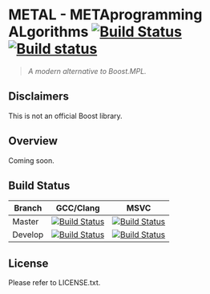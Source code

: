 # METAL - METAprogramming ALgorithms [![Build Status][travis.master.badge]][travis] [![Build status][appveyor.master.badge]][appveyor]
> _A modern alternative to Boost.MPL._

## Disclaimers
This is not an official Boost library.

## Overview
Coming soon.

## Build Status

| Branch  | GCC/Clang                                               | MSVC                                                        |
| ------- |:-------------------------------------------------------:|:-----------------------------------------------------------:|
| Master  | [![Build Status][travis.master.badge]][travis.master]   | [![Build Status][appveyor.master.badge]][appveyor.master]   |
| Develop | [![Build Status][travis.develop.badge]][travis.develop] | [![Build Status][appveyor.develop.badge]][appveyor.develop] |

## License
Please refer to LICENSE.txt.

[travis]:                   https://travis-ci.org/brunocodutra/metal
[travis.master]:            https://travis-ci.org/brunocodutra/metal
[travis.master.badge]:      https://travis-ci.org/brunocodutra/metal.svg?branch=master
[travis.develop]:           https://travis-ci.org/brunocodutra/metal
[travis.develop.badge]:     https://travis-ci.org/brunocodutra/metal.svg?branch=develop

[appveyor]:                 https://ci.appveyor.com/project/brunocodutra/metal
[appveyor.master]:          https://ci.appveyor.com/project/brunocodutra/metal/branch/master
[appveyor.master.badge]:    https://ci.appveyor.com/api/projects/status/vvu3y6afl74tlbyi/branch/master?svg=true
[appveyor.develop]:         https://ci.appveyor.com/project/brunocodutra/metal/branch/develop
[appveyor.develop.badge]:   https://ci.appveyor.com/api/projects/status/vvu3y6afl74tlbyi/branch/develop?svg=true
